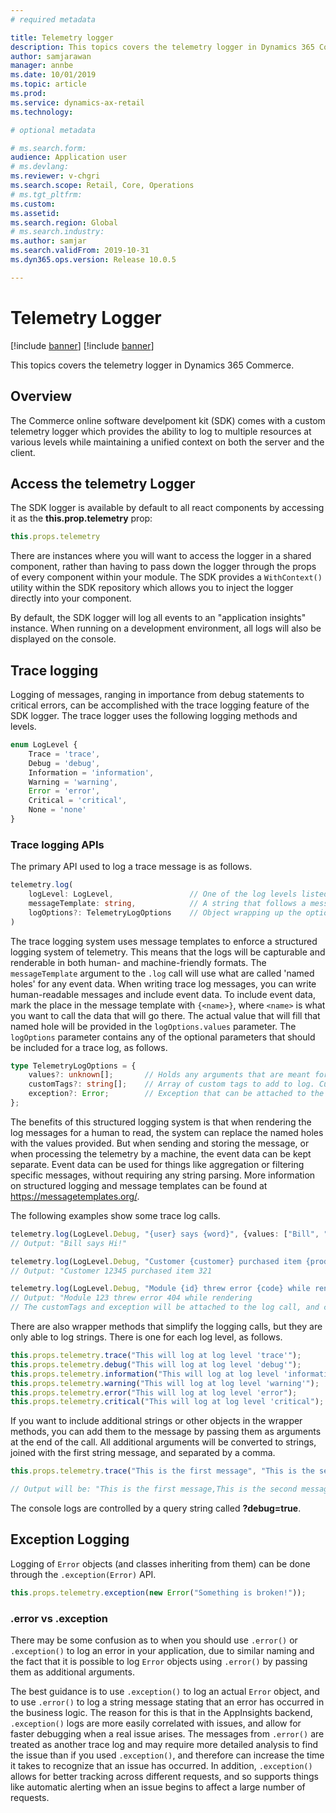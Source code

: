 ```yaml
---
# required metadata

title: Telemetry logger
description: This topics covers the telemetry logger in Dynamics 365 Commerce.
author: samjarawan
manager: annbe
ms.date: 10/01/2019
ms.topic: article
ms.prod: 
ms.service: dynamics-ax-retail
ms.technology: 

# optional metadata

# ms.search.form: 
audience: Application user
# ms.devlang: 
ms.reviewer: v-chgri
ms.search.scope: Retail, Core, Operations
# ms.tgt_pltfrm: 
ms.custom: 
ms.assetid: 
ms.search.region: Global
# ms.search.industry: 
ms.author: samjar
ms.search.validFrom: 2019-10-31
ms.dyn365.ops.version: Release 10.0.5

---
```

# Telemetry Logger

[!include [banner](../includes/preview-banner.md)]
[!include [banner](../includes/banner.md)]

This topics covers the telemetry logger in Dynamics 365 Commerce.

## Overview

The Commerce online software develpoment kit (SDK) comes with a custom telemetry logger which provides the ability to log to multiple resources at various levels while maintaining a unified context on both the server and the client.

## Access the telemetry Logger

The SDK logger is available by default to all react components by accessing it as the **this.prop.telemetry** prop:

```typescript
this.props.telemetry
```

There are instances where you will want to access the logger in a shared component, rather than having to pass down the logger through the props of every component within your module. The SDK provides a `WithContext()` utility within the SDK repository which allows you to inject the logger directly into your component.

By default, the SDK logger will log all events to an "application insights" instance. When running on a development environment, all logs will also be displayed on the console.

## Trace logging

Logging of messages, ranging in importance from debug statements to critical errors, can be accomplished with the trace logging feature of the SDK logger. The trace logger uses the following logging methods and levels.

``` ts
enum LogLevel {
    Trace = 'trace',
    Debug = 'debug',
    Information = 'information',
    Warning = 'warning',
    Error = 'error',
    Critical = 'critical',
    None = 'none'
}
```

### Trace logging APIs

The primary API used to log a trace message is as follows.

``` ts
telemetry.log(
    logLevel: LogLevel,                 // One of the log levels listed in the enum above
    messageTemplate: string,            // A string that follows a message template format (see below for more info)
    logOptions?: TelemetryLogOptions    // Object wrapping up the optional parameters for the log statement
)
```

The trace logging system uses message templates to enforce a structured logging system of telemetry. This means that the logs will be capturable and renderable in both human- and machine-friendly formats. The `messageTemplate` argument to the `.log` call will use what are called 'named holes' for any event data. When writing trace log messages, you can write human-readable messages and include event data. To include event data, mark the place in the message template with `{<name>}`, where `<name>` is what you want to call the data that will go there. The actual value that will fill that named hole will be provided in the `logOptions.values` parameter. The `logOptions` parameter contains any of the optional parameters that should be included for a trace log, as follows.

``` ts
type TelemetryLogOptions = {
    values?: unknown[];       // Holds any arguments that are meant for placeholders in the message template
    customTags?: string[];    // Array of custom tags to add to log. Custom tags can be used to group message in the telemetry back-end
    exception?: Error;        // Exception that can be attached to the log. Will contain details like stack trace info
};
```

The benefits of this structured logging system is that when rendering the log messages for a human to read, the system can replace the named holes with the values provided. But when sending and storing the message, or when processing the telemetry by a machine, the event data can be kept separate. Event data can be used for things like aggregation or filtering specific messages, without requiring any string parsing. More information on structured logging and message templates can be found at https://messagetemplates.org/.

The following examples show some trace log calls.

``` ts
telemetry.log(LogLevel.Debug, "{user} says {word}", {values: ["Bill", "Hi!"]});
// Output: "Bill says Hi!"

telemetry.log(LogLevel.Debug, "Customer {customer} purchased item {productID}", {values: [12345, 321]});
// Output: "Customer 12345 purchased item 321

telemetry.log(LogLevel.Debug, "Module {id} threw error {code} while rendering", {values: [123, 404], customTags: ["Module Error"], exception: error});
// Output: "Module 123 threw error 404 while rendering
// The customTags and exception will be attached to the log call, and can be viewed in the telemetry back-end
```

There are also wrapper methods that simplify the logging calls, but they are only able to log strings. There is one for each log level, as follows.

``` ts
this.props.telemetry.trace("This will log at log level 'trace'");
this.props.telemetry.debug("This will log at log level 'debug'");
this.props.telemetry.information("This will log at log level 'information'");
this.props.telemetry.warning("This will log at log level 'warning'");
this.props.telemetry.error("This will log at log level 'error");
this.props.telemetry.critical("This will log at log level 'critical");
```

If you want to include additional strings or other objects in the wrapper methods, you can add them to the message by passing them as arguments at the end of the call. All additional arguments will be converted to strings, joined with the first string message, and separated by a comma.

```ts
this.props.telemetry.trace("This is the first message", "This is the second message", {some object})

// Output will be: "This is the first message,This is the second message,{.toString result of {some object}}"
```

The console logs are controlled by a query string called **?debug=true**.

## Exception Logging

Logging of `Error` objects (and classes inheriting from them) can be done through the `.exception(Error)` API.

```ts
this.props.telemetry.exception(new Error("Something is broken!"));
```

### .error vs .exception

There may be some confusion as to when you should use `.error()` or `.exception()` to log an error in your application, due to similar naming and the fact that it is possible to log `Error` objects using `.error()` by passing them as additional arguments.

The best guidance is to use `.exception()` to log an actual `Error` object, and to use `.error()` to log a string message stating that an error has occurred in the business logic. The reason for this is that in the AppInsights backend, `.exception()` logs are more easily correlated with issues, and allow for faster debugging when a real issue arises. The messages from `.error()` are treated as another trace log and may require more detailed analysis to find the issue than if you used `.exception()`, and therefore can increase the time it takes to recognize that an issue has occurred. In addition, `.exception()` allows for better tracking across different requests, and so supports things like automatic alerting when an issue begins to affect a large number of requests.
